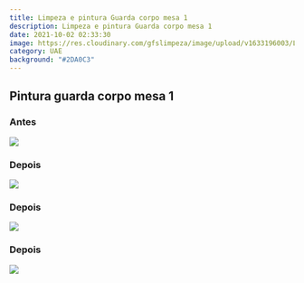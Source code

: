 ```yaml
---
title: Limpeza e pintura Guarda corpo mesa 1
description: Limpeza e pintura Guarda corpo mesa 1
date: 2021-10-02 02:33:30
image: https://res.cloudinary.com/gfslimpeza/image/upload/v1633196003/Limpeza%20UAE/guardacorpo/parte%202/8137603b-fbec-4c83-aef6-e49400a694f7_zyiow1.jpg
category: UAE
background: "#2DA0C3"
---
```

## Pintura guarda corpo mesa 1

### Antes
![](https://res.cloudinary.com/gfslimpeza/image/upload/v1633196003/Limpeza%20UAE/guardacorpo/parte%202/79d95f3a-816d-4404-a423-75f5e9f257f6_uhlp22.jpg)

### Depois
![](https://res.cloudinary.com/gfslimpeza/image/upload/v1633196003/Limpeza%20UAE/guardacorpo/parte%202/8fd8fc78-9bac-41a5-8af5-0990ad7b76da_wfkdjx.jpg)

### Depois
![](https://res.cloudinary.com/gfslimpeza/image/upload/v1633196003/Limpeza%20UAE/guardacorpo/parte%202/84b2631f-2fda-4923-ab93-46b22312630d_xqmzvq.jpg)

### Depois
![](https://res.cloudinary.com/gfslimpeza/image/upload/v1633196216/Limpeza%20UAE/guardacorpo/parte%203/56472370-1563-48b0-b539-10fe8b022c4c_cjf4oz.jpg)

